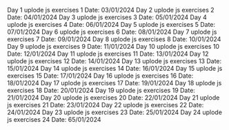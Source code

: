 Day 1 uplode js exercises 1 Date: 03/01/2024
Day 2 uplode js exercises 2 Date: 04/01/2024
Day 3 uplode js exercises 3 Date: 05/01/2024
Day 4 uplode js exercises 4 Date: 06/01/2024
Day 5 uplode js exercises 5 Date: 07/01/2024
Day 6 uplode js exercises 6 Date: 08/01/2024
Day 7 uplode js exercises 7 Date: 09/01/2024
Day 8 uplode js exercises 8 Date: 10/01/2024
Day 9 uplode js exercises 9 Date: 11/01/2024
Day 10 uplode js exercises 10 Date: 12/01/2024
Day 11 uplode js exercises 11 Date: 13/01/2024
Day 12 uplode js exercises 12 Date: 14/01/2024
Day 13 uplode js exercises 13 Date: 15/01/2024
Day 14 uplode js exercises 14 Date: 16/01/2024
Day 15 uplode js exercises 15 Date: 17/01/2024
Day 16 uplode js exercises 16 Date: 18/01/2024
Day 17 uplode js exercises 17 Date: 19/01/2024
Day 18 uplode js exercises 18 Date: 20/01/2024
Day 19 uplode js exercises 19 Date: 21/01/2024
Day 20 uplode js exercises 20 Date: 22/01/2024
Day 21 uplode js exercises 21 Date: 23/01/2024
Day 22 uplode js exercises 22 Date: 24/01/2024
Day 23 uplode js exercises 23 Date: 25/01/2024
Day 24 uplode js exercises 24 Date: 65/01/2024

